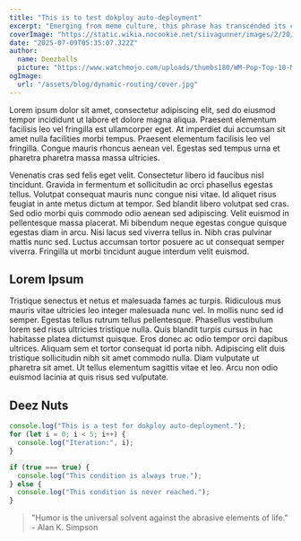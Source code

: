 ```yaml
---
title: "This is to test dokploy auto-deployment"
excerpt: "Emerging from meme culture, this phrase has transcended its crude origins to become a widely recognized comedic interjection. Often deployed for schock value or unexpected humor."
coverImage: "https://static.wikia.nocookie.net/siivagunner/images/2/20/Deeznuts.jpg/revision/latest?cb=20201208014948"
date: "2025-07-09T05:35:07.322Z"
author:
  name: Deezballs
  picture: "https://www.watchmojo.com/uploads/thumbs180/WM-Pop-Top-10-Most-Disturbing-Tragic-Memes-Because-of-What-We-Know-Now_H2E7M8-AT-2_180.webp"
ogImage:
  url: "/assets/blog/dynamic-routing/cover.jpg"
---
```


Lorem ipsum dolor sit amet, consectetur adipiscing elit, sed do eiusmod tempor incididunt ut labore et dolore magna aliqua. Praesent elementum facilisis leo vel fringilla est ullamcorper eget. At imperdiet dui accumsan sit amet nulla facilities morbi tempus. Praesent elementum facilisis leo vel fringilla. Congue mauris rhoncus aenean vel. Egestas sed tempus urna et pharetra pharetra massa massa ultricies.

Venenatis cras sed felis eget velit. Consectetur libero id faucibus nisl tincidunt. Gravida in fermentum et sollicitudin ac orci phasellus egestas tellus. Volutpat consequat mauris nunc congue nisi vitae. Id aliquet risus feugiat in ante metus dictum at tempor. Sed blandit libero volutpat sed cras. Sed odio morbi quis commodo odio aenean sed adipiscing. Velit euismod in pellentesque massa placerat. Mi bibendum neque egestas congue quisque egestas diam in arcu. Nisi lacus sed viverra tellus in. Nibh cras pulvinar mattis nunc sed. Luctus accumsan tortor posuere ac ut consequat semper viverra. Fringilla ut morbi tincidunt augue interdum velit euismod.

## Lorem Ipsum

Tristique senectus et netus et malesuada fames ac turpis. Ridiculous mus mauris vitae ultricies leo integer malesuada nunc vel. In mollis nunc sed id semper. Egestas tellus rutrum tellus pellentesque. Phasellus vestibulum lorem sed risus ultricies tristique nulla. Quis blandit turpis cursus in hac habitasse platea dictumst quisque. Eros donec ac odio tempor orci dapibus ultrices. Aliquam sem et tortor consequat id porta nibh. Adipiscing elit duis tristique sollicitudin nibh sit amet commodo nulla. Diam vulputate ut pharetra sit amet. Ut tellus elementum sagittis vitae et leo. Arcu non odio euismod lacinia at quis risus sed vulputate.

## Deez Nuts

```js
console.log("This is a test for dokploy auto-deployment.");
for (let i = 0; i < 5; i++) {
  console.log("Iteration:", i);
}

if (true === true) {
  console.log("This condition is always true.");
} else {
  console.log("This condition is never reached.");
}
```

> "Humor is the universal solvent against the abrasive elements of life." - Alan K. Simpson

